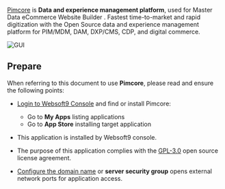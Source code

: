 [Pimcore](https://pimcore.com/) is **Data and experience management platform**, used for Master Data eCommerce Website Builder . Fastest time-to-market and rapid digitization with the Open Source data and experience management platform for PIM/MDM, DAM, DXP/CMS, CDP, and digital commerce.


![GUI](https://libs.websoft9.com/Websoft9/DocsPicture/zh/pimcore/pimcore-gui-websoft9.png)


## Prepare

When referring to this document to use **Pimcore**, please read and ensure the following points:

- [Login to Websoft9 Console](./login-console) and find or install Pimcore:
  - Go to **My Apps** listing applications 
  - Go to **App Store** installing target application

- This application is installed by Websoft9 console.


- The purpose of this application complies with the [GPL-3.0](https://opensource.org/licenses/GPL-3.0) open source license agreement.


- [Configure the domain name](./domain-set) or **server security group** opens external network ports for application access.
